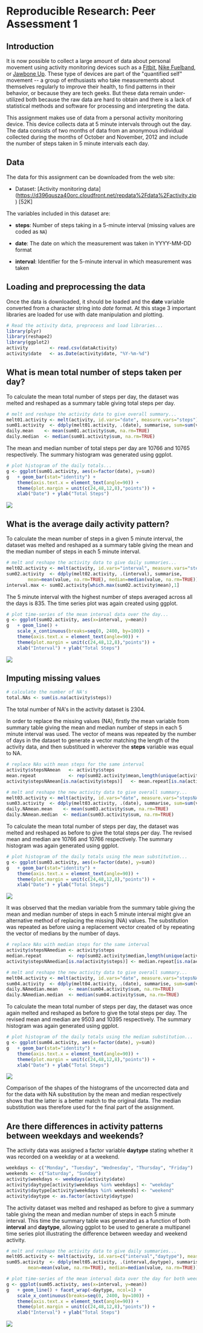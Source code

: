 # Reproducible Research: Peer Assessment 1

## Introduction

It is now possible to collect a large amount of data about personal movement
using activity monitoring devices such as a [Fitbit](http://www.fitbit.com),
[Nike Fuelband](http://www.nike.com/us/en_us/c/nikeplus-fuelband), or [Jawbone
Up](https://jawbone.com/up). These type of devices are part of the "quantified
self" movement -- a group of enthusiasts who take measurements about themselves
regularly to improve their health, to find patterns in their behavior, or
because they are tech geeks. But these data remain under-utilized both because
the raw data are hard to obtain and there is a lack of statistical methods and
software for processing and interpreting the data.

This assignment makes use of data from a personal activity monitoring device.
This device collects data at 5 minute intervals through out the day. The data
consists of two months of data from an anonymous individual collected during the
months of October and November, 2012 and include the number of steps taken in 5
minute intervals each day.

## Data

The data for this assignment can be downloaded from the web site:

* Dataset: [Activity monitoring data]
(https://d396qusza40orc.cloudfront.net/repdata%2Fdata%2Factivity.zip) [52K]

The variables included in this dataset are:

* **steps**: Number of steps taking in a 5-minute interval (missing
    values are coded as `NA`)

* **date**: The date on which the measurement was taken in YYYY-MM-DD
    format

* **interval**: Identifier for the 5-minute interval in which
    measurement was taken
    
## Loading and preprocessing the data



Once the data is downloaded, it should be loaded and the **date** variable
converted from a character string into *date* format. At this stage 3 important
libraries are loaded for use with date manipulation and plotting.


```r
# Read the activity data, preprocess and load libraries... 
library(plyr)
library(reshape2)
library(ggplot2)
activity        <- read.csv(dataActivity)
activity$date   <- as.Date(activity$date, "%Y-%m-%d")
```

## What is mean total number of steps taken per day?

To calculate the mean total number of steps per day, the dataset was melted and
reshaped as a summary table giving total steps per day.  


```r
# melt and reshape the activity data to give overall summary... 
melt01.activity <- melt(activity, id.vars="date", measure.vars="steps")
sum01.activity  <- ddply(melt01.activity, .(date), summarise, sum=sum(value))
daily.mean    <- mean(sum01.activity$sum, na.rm=TRUE)
daily.median  <- median(sum01.activity$sum, na.rm=TRUE)
```

The mean and median number of total steps per day are 10766
and 10765 respectively. The summary histogram was generated using ggplot.


```r
# plot histogram of the daily totals... 
g <- ggplot(sum01.activity, aes(x=factor(date), y=sum))
g   + geom_bar(stat="identity") +
    theme(axis.text.x = element_text(angle=90)) +
    theme(plot.margin = unit(c(24,48,12,8),"points")) +
    xlab("Date") + ylab("Total Steps")
```

![](figure/activity-histogram-1.png)<!-- -->

## What is the average daily activity pattern?

To calculate the mean number of steps in a given 5 minute interval, the dataset
was melted and reshaped as a summary table giving the mean and the median number
of steps in each 5 minute interval. 


```r
# melt and reshape the activity data to give daily summaries... 
melt02.activity <- melt(activity, id.vars="interval", measure.vars="steps")
sum02.activity  <- ddply(melt02.activity, .(interval), summarise,
        mean=mean(value, na.rm=TRUE), median=median(value, na.rm=TRUE))
interval.max <- sum02.activity[which.max(sum02.activity$mean),1]
```

The 5 minute interval with the highest number of steps averaged across all the
days is 835. The time series plot was again created
using ggplot.


```r
# plot time-series of the mean interval data over the day... 
g <- ggplot(sum02.activity, aes(x=interval, y=mean))
g   + geom_line() +
    scale_x_continuous(breaks=seq(0, 2400, by=100)) +
    theme(axis.text.x = element_text(angle=90)) +
    theme(plot.margin = unit(c(24,48,12,8),"points")) +
    xlab("Interval") + ylab("Total Steps")
```

![](figure/activity-timeseries-mk1-1.png)<!-- -->

## Imputing missing values

```r
# calculate the number of NA's
total.NAs <- sum(is.na(activity$steps))
```

The total number of NA's in the activity dataset is 2304. 

In order to replace the missing values (NA), firstly the mean variable from
summary table giving the mean and median number of steps in each 5 minute
interval was used. The vector of means was repeated by the number of days in the
dataset to generate a vector matching the length of the activity data, and then
substitued in wherever the **steps** variable was equal to NA.


```r
# replace NAs with mean steps for the same interval
activity$stepsNAmean   <- activity$steps
mean.repeat            <- rep(sum02.activity$mean,length(unique(activity$date)))
activity$stepsNAmean[is.na(activity$steps)]   <- mean.repeat[is.na(activity$steps)]

# melt and reshape the new activity data to give overall summary... 
melt03.activity <- melt(activity, id.vars="date", measure.vars="stepsNAmean")
sum03.activity  <- ddply(melt03.activity, .(date), summarise, sum=sum(value))
daily.NAmean.mean    <- mean(sum03.activity$sum, na.rm=TRUE)
daily.NAmean.median  <- median(sum03.activity$sum, na.rm=TRUE)
```
To calculate the mean total number of steps per day, the dataset was melted and
reshaped as before to give the total steps per day. The revised mean and median
are 10766 and 10766
respectively. The summary histogram was again generated using ggplot.


```r
# plot histogram of the daily totals using the mean substitution... 
g <- ggplot(sum03.activity, aes(x=factor(date), y=sum))
g   + geom_bar(stat="identity") +
    theme(axis.text.x = element_text(angle=90)) +
    theme(plot.margin = unit(c(24,48,12,8),"points")) +
    xlab("Date") + ylab("Total Steps")
```

![](figure/activity-histogram-NAmean-1.png)<!-- -->

It was observed that the median variable from the summary table giving the mean
and median number of steps in each 5 minute interval might give an alternative
method of replacing the missing (NA) values. The substitution was repeated as
before using a replacement vector created of by repeating the vector of medians
by the number of days.


```r
# replace NAs with median steps for the same interval
activity$stepsNAmedian <- activity$steps
median.repeat          <- rep(sum02.activity$median,length(unique(activity$date)))
activity$stepsNAmedian[is.na(activity$steps)] <- median.repeat[is.na(activity$steps)]

# melt and reshape the new activity data to give overall summary... 
melt04.activity <- melt(activity, id.vars="date", measure.vars="stepsNAmedian")
sum04.activity  <- ddply(melt04.activity, .(date), summarise, sum=sum(value))
daily.NAmedian.mean    <- mean(sum04.activity$sum, na.rm=TRUE)
daily.NAmedian.median  <- median(sum04.activity$sum, na.rm=TRUE)
```

To calculate the mean total number of steps per day, the dataset was once again
melted and reshaped as before to give the total steps per day. The revised mean
and median are 9503 and 10395
respectively. The summary histogram was again generated using ggplot.


```r
# plot histogram of the daily totals using the median substitution... 
g <- ggplot(sum04.activity, aes(x=factor(date), y=sum))
g   + geom_bar(stat="identity") +
    theme(axis.text.x = element_text(angle=90)) +
    theme(plot.margin = unit(c(24,48,12,8),"points")) +
    xlab("Date") + ylab("Total Steps")
```

![](figure/activity-histogram-NAmedian-1.png)<!-- -->

Comparison of the shapes of the histograms of the uncorrected data and for the
data with NA substitution by the mean and median respectively shows that the
latter is a better match to the original data. The median substitution was
therefore used for the final part of the assignment.

## Are there differences in activity patterns between weekdays and weekends?

The activity data was assigned a factor variable **daytype** stating whether it
was recorded on a weekday or at a weekend. 


```r
weekdays <- c("Monday", "Tuesday", "Wednesday", "Thursday", "Friday")
weekends <- c("Saturday", "Sunday")
activity$weekdays <- weekdays(activity$date)
activity$daytype[activity$weekdays %in% weekdays] <- "weekday"
activity$daytype[activity$weekdays %in% weekends] <- "weekend"
activity$daytype <- as.factor(activity$daytype)
```

The activity dataset was melted and reshaped as before to give a summary table
giving the mean and median number  of steps in each 5 minute interval. This time
the summary table was generated as a function of both **interval** and
**daytype**, allowing ggplot to be used to generate a multipanel time series
plot illustrating the difference between weeday and weekend activity.


```r
# melt and reshape the activity data to give daily summaries... 
melt05.activity <- melt(activity, id.vars=c("interval","daytype"), measure.vars="stepsNAmedian")
sum05.activity  <- ddply(melt05.activity, .(interval,daytype), summarise,
        mean=mean(value, na.rm=TRUE), median=median(value, na.rm=TRUE))
```


```r
# plot time-series of the mean interval data over the day for both weedays and weekends... 
g <- ggplot(sum05.activity, aes(x=interval, y=mean))
g   + geom_line() + facet_wrap(~daytype, ncol=1) +
    scale_x_continuous(breaks=seq(0, 2400, by=100)) +
    theme(axis.text.x = element_text(angle=90)) +
    theme(plot.margin = unit(c(24,48,12,8),"points")) +
    xlab("Interval") + ylab("Total Steps")
```

![](figure/activity-timeseries-mk2-1.png)<!-- -->
